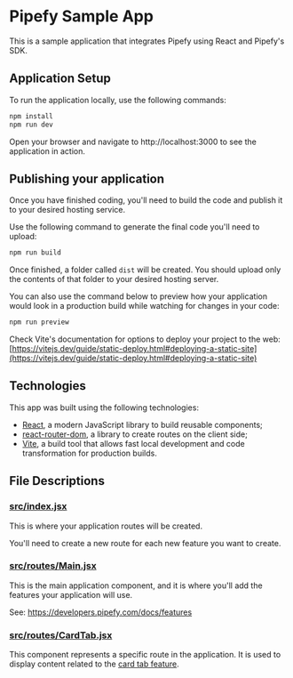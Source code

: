 # Pipefy Sample App

This is a sample application that integrates Pipefy using React and Pipefy's SDK.

## Application Setup

To run the application locally, use the following commands:

```sh
npm install
npm run dev
```

Open your browser and navigate to http://localhost:3000 to see the application in action.

## Publishing your application

Once you have finished coding, you'll need to build the code and publish it to your desired hosting service.

Use the following command to generate the final code you'll need to upload:

```sh
npm run build
```

Once finished, a folder called `dist` will be created. You should upload only the contents of that folder to your desired hosting server.

You can also use the command below to preview how your application would look in a production build while watching for changes in your code:

```sh
npm run preview
```

Check Vite's documentation for options to deploy your project to the web: [https://vitejs.dev/guide/static-deploy.html#deploying-a-static-site](https://vitejs.dev/guide/static-deploy.html#deploying-a-static-site)

## Technologies

This app was built using the following technologies:

- [React](https://react.dev/), a modern JavaScript library to build reusable components;
- [react-router-dom](https://reactrouter.com/en/main/start/overview#client-side-routing), a library to create routes on the client side;
- [Vite](https://vitejs.dev/), a build tool that allows fast local development and code transformation for production builds.

## File Descriptions

### [src/index.jsx](src/index.jsx)

This is where your application routes will be created.

You'll need to create a new route for each new feature you want to create.

### [src/routes/Main.jsx](src/routes/Main.jsx)

This is the main application component, and it is where you'll add the features your application will use.

See: https://developers.pipefy.com/docs/features

### [src/routes/CardTab.jsx](src/routes/CardTab.jsx)

This component represents a specific route in the application. It is used to display content related to the [card tab feature](https://developers.pipefy.com/docs/card-tab).
